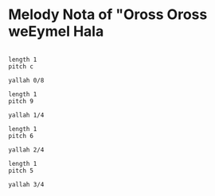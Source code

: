 # Melody Nota of "Oross Oross weEymel Hala

```scenario oscilla

length 1
pitch c

yallah 0/8

length 1
pitch 9

yallah 1/4

length 1
pitch 6

yallah 2/4

length 1
pitch 5

yallah 3/4

```

